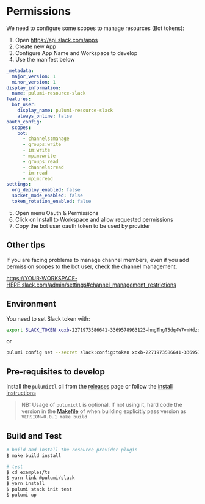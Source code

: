 # Permissions
We need to configure some scopes to manage resources (Bot tokens):

1. Open https://api.slack.com/apps
2. Create new App
3. Configure App Name and Workspace to develop
4. Use the manifest below
```yaml
_metadata:
  major_version: 1
  minor_version: 1
display_information:
  name: pulumi-resource-slack
features:
  bot_user:
    display_name: pulumi-resource-slack
    always_online: false
oauth_config:
  scopes:
    bot:
      - channels:manage
      - groups:write
      - im:write
      - mpim:write
      - groups:read
      - channels:read
      - im:read
      - mpim:read
settings:
  org_deploy_enabled: false
  socket_mode_enabled: false
  token_rotation_enabled: false
```
5. Open menu Oauth & Permissions
6. Click on Install to Workspace and allow requested permissions
7. Copy the bot user oauth token to be used by provider

## Other tips
If you are facing problems to manage channel members, even if you add permission scopes to the bot user, check the channel management.

https://YOUR-WORKSPACE-HERE.slack.com/admin/settings#channel_management_restrictions
 
## Environment
You need to set Slack token with:

```sh
export SLACK_TOKEN xoxb-2271973586641-3369578963123-hngThgT5dq4W7vmHdzd91T3H
```
or
```sh
pulumi config set --secret slack:config:token xoxb-2271973586641-3369578963123-hngThgT5dq4W7vmHdzd91T3H
```

## Pre-requisites to develop

Install the `pulumictl` cli from the [releases](https://github.com/pulumi/pulumictl/releases) page or follow the [install instructions](https://github.com/pulumi/pulumictl#installation)

> NB: Usage of `pulumictl` is optional. If not using it, hard code the version in the [Makefile](Makefile) of when building explicitly pass version as `VERSION=0.0.1 make build`

## Build and Test

```bash
# build and install the resource provider plugin
$ make build install

# test
$ cd examples/ts
$ yarn link @pulumi/slack
$ yarn install
$ pulumi stack init test
$ pulumi up
```
